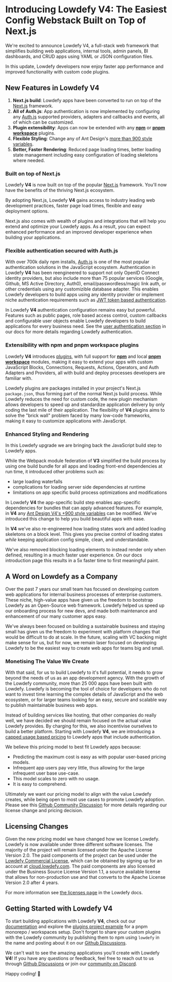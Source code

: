 # Introducing <span class="gradient-text">Lowdefy V4</span>: The Easiest Config Webstack Built on Top of Next.js

We're excited to announce Lowdefy V4, a full-stack web framework that simplifies building web applications, internal tools, admin panels, BI dashboards, and CRUD apps using YAML or JSON configuration files.

In this update, Lowdefy developers now enjoy faster app performance and improved functionality with custom code plugins.

## New Features in Lowdefy V4

1. **Next.js build**: Lowdefy apps have been converted to run on top of the [Next.js](https://nextjs.org/) framework.
2. **All of Auth.js**: App authentication is now implemented by configuring any [Auth.js](https://authjs.dev/) supported providers, adapters and callbacks and events, all of which can be customized.
3. **Plugin extensibility**: Apps can now be extended with any [**npm**](https://www.npmjs.com/) or [**pnpm workspace**](https://pnpm.io/workspaces) plugins.
4. **Flexible Styling**: Change any of Ant Design's [more than 900 style variables](https://github.com/ant-design/ant-design/blob/4.x-stable/components/style/themes/default.less).
5. **Better, Faster Rendering**: Reduced page loading times, better loading state management including easy configuration of loading skeletons where needed.

### Built on top of Next.js

Lowdefy **V4** is now built on top of the popular [Next.js](https://nextjs.org) framework. You'll now have the benefits of the thriving Next.js ecosystem.

By adopting Next.js, Lowdefy **V4** gains access to industry leading web development practices, faster page load times, flexible and easy deployment options.

Next.js also comes with wealth of plugins and integrations that will help you extend and optimize your Lowdefy apps. As a result, you can expect enhanced performance and an improved developer experience when building your applications.

### Flexible authentication secured with Auth.js

With over 700k daily npm installs, [Auth.js](https://authjs.dev/) is one of the most popular authentication solutions in the JavaScript ecosystem. Authentication in Lowdefy **V4** has been reengineered to support not only OpenID Connect identity providers, but also include more than 75 popular services (Google, Github, MS Active Directory, Auth0), email/passwordless/magic link auth, or other credentials using any customizible database adapter. This enables Lowdefy developers to build apps using any identity provider or implement niche authentication requirements such as [JWT token based authentication](https://github.com/lowdefy/lowdefy-example-jwt-auth).

In Lowdefy **V4** authentication configuration remains easy but powerful. Features such as public pages, role based access control, custom callbacks and configurable user objects enable Lowdefy developers to build applications for every business need. See the [user authentication section](https://docs.lowdefy.com/users-introduction) in our docs for more details regarding Lowdefy authentication.

### Extensibility with npm and pnpm workspace plugins

Lowdefy **V4** introduces [plugins](https://docs.lowdefy.com/plugins-introduction), with full support for [**npm**](https://www.npmjs.com) and local [**pnpm workspace**](https://pnpm.io/workspaces) modules, making it easy to extend your apps with custom JavaScript Blocks, Connections, Requests, Actions, Operators, and Auth Adapters and Providers, all with build and deploy processes developers are familiar with.

Lowdefy plugins are packages installed in your project's Next.js `package.json`, thus forming part of the normal Next.js build process. While Lowdefy reduces the need for custom code, the new plugin mechanism allows developers to speed up and standardize application delivery by only coding the last mile of their application. The flexibility of **V4** plugins aims to solve the "brick wall" problem faced by many low-code frameworks, making it easy to customize applications with JavaScript.

### Enhanced Styling and Rendering

In this Lowdefy upgrade we are bringing back the JavaScript build step to Lowdefy apps.

While the Webpack module federation of **V3** simplified the build process by using one build bundle for all apps and loading front-end dependencies at run time, it introduced other problems such as:
- large loading waterfalls
- complications for loading server side dependencies at runtime
- limitations on app specific build process optimizations and modifications

In Lowdefy **V4** the app-specific build step enables app-specific dependencies for bundles that can apply advanced features. For example, in **V4** any [Ant Design V4's +900 style variables](https://github.com/ant-design/ant-design/blob/4.x-stable/components/style/themes/default.less) can be modified. We've introduced this change to help you build beautiful apps with ease.

In **V4** we've also re-engineered how loading states work and added loading skeletons on a block level. This gives you precise control of loading states *while* keeping application config simple, clean, and understandable.

We've also removed blocking loading elements to instead render only when defined, resulting in a much faster user experience. On our docs introduction page this results in a 5x faster time to first meaningful paint.

## A Word on Lowdefy as a Company

Over the past 7 years our small team has focused on developing custom web applications for internal business processes of enterprise customers. These niche, high-value apps have given us the freedom to bootstrap Lowdefy as an Open-Source web framework. Lowdefy helped us speed up our onboarding process for new devs, and made both maintenance and enhancement of our many customer apps easy.

We've always been focused on building a sustainable business and staying small has given us the freedom to experiment with platform changes that would be difficult to do at scale. In the future, scaling with VC backing might make sense for us, but for now, we remain laser focused on developing Lowdefy to be the easiest way to create web apps for teams big and small.

### Monetising The Value We Create

With that said, for us to build Lowdefy to it's full potential, it needs to grow beyond the needs of us as an app development agency. With the growth of the Lowdefy community, more than 25 000 apps have been built with Lowdefy. Lowdefy is becoming the tool of choice for developers who do not want to invest time learning the complex details of JavaScript and the web ecosystem, or for larger teams looking for an easy, secure and scalable way to publish maintainable business web apps.

Instead of building services like hosting, that other companies do really well, we have decided we should remain focused on the actual value Lowdefy provides. By charging for this, we also incentivise ourselves to build a better platform. Starting with Lowdefy **V4**, we are introducing a [capped usage based pricing](https://lowdefy.com/pricing) to Lowdefy apps that include authentication.

We believe this pricing model to best fit Lowdefy apps because:

- Predicting the maximum cost is easy as with popular user-based pricing models.
- Infrequent app users pay very little, thus allowing for the large infrequent user base use-case.
- This model scales to zero with no usage.
- It is easy to comprehend.

Ultimately we want our pricing model to align with the value Lowdefy creates, while being open to most use cases to promote Lowdefy adoption. Please see this [Github Community Discussion](https://github.com/lowdefy/lowdefy/discussions/1668) for more details regarding our license change and pricing decision.

## Licensing Changes

Given the new pricing model we have changed how we license Lowdefy. Lowdefy is now available under three different software licenses. The majority of the project will remain licensed under the Apache License Version 2.0. The paid components of the project can be used under the [Lowdefy Commercial License](https://lowdefy.com/terms), which can be obtained by signing up for an account at [cloud.lowdefy.com](https://cloud.lowdefy.com). The paid components are also licensed under the Business Source License Version 1.1, a source available license that allows for non-production use and that converts to the Apache License Version 2.0 after 4 years.

For more information see [the licenses page](https://docs.lowdefy.com/licenses) in the Lowdefy docs.

## Getting Started with Lowdefy V4

To start building applications with Lowdefy **V4**, check out our [documentation](https://docs.lowdefy.com) and explore the [plugins project example](https://github.com/lowdefy/lowdefy-example-plugins) for a pnpm monorepo / workspaces setup.
Don't forget to share your custom plugins with the Lowdefy community by publishing them to npm using `lowdefy` in the name and posting about it on our [Github Discussions](https://github.com/lowdefy/lowdefy/discussions).

We can't wait to see the amazing applications you'll create with Lowdefy **V4**! If you have any questions or feedback, feel free to reach out to us through [Github Discussions](https://github.com/lowdefy/lowdefy/discussions) or join our [community on Discord](https://discord.gg/lowdefy).

Happy coding! 🎉

